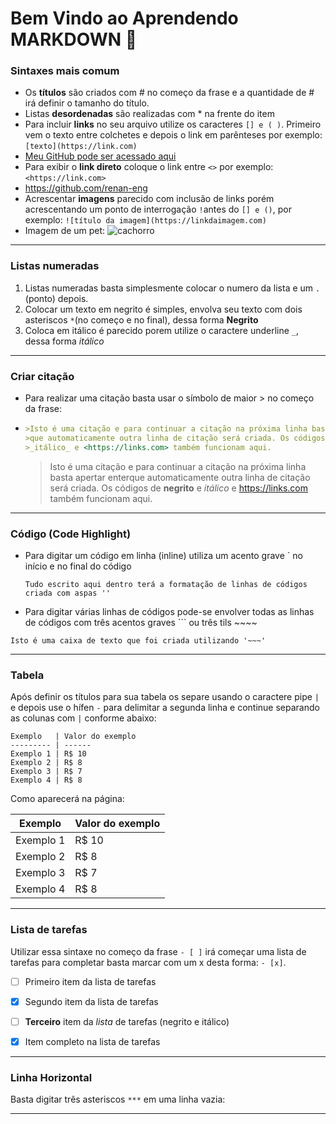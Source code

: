 # Bem Vindo ao Aprendendo MARKDOWN :wave:

### Sintaxes mais comum 

* Os **títulos** são criados com # no começo da frase e a quantidade de # irá definir o tamanho do título.
* Listas **desordenadas** são realizadas com * na frente do item
* Para incluir **links** no seu arquivo utilize os caracteres ``[] e ( )``. Primeiro vem o texto entre colchetes e depois o link em parênteses por exemplo:``[texto](https://link.com)``
*  [Meu GitHub pode ser acessado aqui](https://github.com/renan-eng)
* Para exibir o **link direto** coloque o link entre ``<>`` por exemplo: ``<https://link.com>``
* <https://github.com/renan-eng>
* Acrescentar **imagens** parecido com inclusão de links porém acrescentando um ponto de interrogação  ``!``antes do ``[] e ()``, por exemplo: ``![título da imagem](https://linkdaimagem.com)``
* Imagem de um pet: ![cachorro](https://pipz.com/static/images/blog/eddie.png)

***

### Listas numeradas

1. Listas numeradas basta simplesmente colocar o numero da lista e um ``.`` (ponto) depois.
2. Colocar um texto em negrito é simples, envolva seu texto com dois asteriscos ``*``(no começo e no final), dessa forma **Negrito**
3. Coloca em itálico é parecido porem utilize o caractere underline ``_``, dessa forma _itálico_

***

### Criar citação

* Para realizar uma citação basta usar o símbolo de maior > no começo da frase:

* ~~~markdown
  >Isto é uma citação e para continuar a citação na próxima linha basta apertar enter
  >que automaticamente outra linha de citação será criada. Os códigos de **negrito** e 
  >_itálico_ e <https://links.com> também funcionam aqui.
  ~~~

  > Isto é uma citação e para continuar a citação na próxima linha basta apertar enterque automaticamente outra linha de citação será criada. Os códigos de **negrito** e _itálico_ e <https://links.com> também funcionam aqui.

***

### Código (Code Highlight)

* Para digitar um código em linha (inline) utiliza um acento grave ` no início e no final do código

  `Tudo escrito aqui dentro terá a formatação de linhas de códigos criada com aspas ''`

* Para digitar várias linhas de códigos pode-se envolver todas as linhas de códigos com três acentos graves ``` ou três tils ~~~~

~~~
Isto é uma caixa de texto que foi criada utilizando '~~~'
~~~

***

### Tabela

Após definir os títulos para sua tabela os separe usando o caractere pipe ``|`` e depois use o hífen ``-`` para delimitar a segunda linha e continue separando as colunas com ``|`` conforme abaixo:

```
Exemplo   | Valor do exemplo
--------- | ------
Exemplo 1 | R$ 10
Exemplo 2 | R$ 8
Exemplo 3 | R$ 7
Exemplo 4 | R$ 8
```

Como aparecerá na página:

| Exemplo   | Valor do exemplo |
| --------- | ---------------- |
| Exemplo 1 | R$ 10            |
| Exemplo 2 | R$ 8             |
| Exemplo 3 | R$ 7             |
| Exemplo 4 | R$ 8             |

***

### Lista de tarefas

Utilizar essa sintaxe no começo da frase ``- [ ]`` irá começar uma lista de tarefas para completar basta marcar com um x desta forma: ``- [x]``. 

- [ ] Primeiro item da lista de tarefas
- [x] Segundo item da lista de tarefas
- [ ] **Terceiro** item da _lista_ de tarefas (negrito e itálico)

- [x] Item completo na lista de tarefas

***

### Linha Horizontal

Basta digitar três asteriscos ``***`` em uma linha vazia:

***

